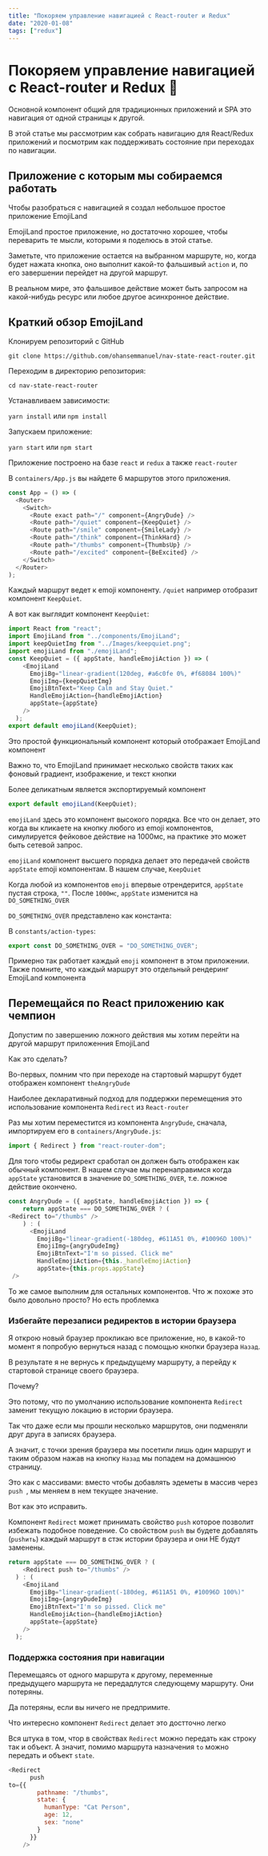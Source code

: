 ```yaml
---
title: "Покоряем управление навигацией с React-router и Redux" 
date: "2020-01-08"
tags: ["redux"]
---
```


# Покоряем управление навигацией с React-router и Redux :rocket:

Основной компонент общий для традиционных приложений и SPA это навигация от одной страницы к другой.

В этой статье мы рассмотрим как собрать навигацию для React/Redux приложений и посмотрим как поддерживать состояние при переходах по навигации.

## Приложение с которым мы собираемся работать

Чтобы разобраться с навигацией я создал небольшое простое приложение EmojiLand



EmojiLand простое приложение, но достаточно хорошее, чтобы переварить те мысли, которыми я поделюсь в этой статье.

Заметьте, что приложение остается на выбранном маршруте, но, когда будет нажата кнопка, оно выполнит какой-то фальшивый `action` и, по его завершении перейдет на другой маршрут.

В реальном мире, это фальшивое действие может быть запросом на какой-нибудь ресурс или любое другое асинхронное действие.

## Краткий обзор EmojiLand

Клонируем репозиторий с GitHub

`git clone https://github.com/ohansemmanuel/nav-state-react-router.git`

Переходим в директорию репозитория: 

`cd nav-state-react-router`

Устанавливаем зависимости: 

`yarn install`
или
`npm install`

Запускаем приложение:

`yarn start` 
или 
`npm start`

Приложение построено на базе `react` и `redux` а также `react-router`

В `containers/App.js` вы найдете 6 маршрутов этого приложения.

```javascript
const App = () => (
  <Router>
    <Switch>
      <Route exact path="/" component={AngryDude} />
      <Route path="/quiet" component={KeepQuiet} />
      <Route path="/smile" component={SmileLady} />
      <Route path="/think" component={ThinkHard} />
      <Route path="/thumbs" component={ThumbsUp} />
      <Route path="/excited" component={BeExcited} />
    </Switch>
  </Router>
);
```
Каждый маршрут ведет к emoji компоненту. `/quiet` например отобразит компонент `KeepQuiet`.

А вот как выглядит компонент `KeepQuiet`:

```javascript
import React from "react";
import EmojiLand from "../components/EmojiLand";
import keepQuietImg from "../Images/keepquiet.png";
import emojiLand from "./emojiLand";
const KeepQuiet = ({ appState, handleEmojiAction }) => (
    <EmojiLand
      EmojiBg="linear-gradient(120deg, #a6c0fe 0%, #f68084 100%)"
      EmojiImg={keepQuietImg}
      EmojiBtnText="Keep Calm and Stay Quiet."
      HandleEmojiAction={handleEmojiAction}
      appState={appState}
    />
  );
export default emojiLand(KeepQuiet);
```

Это простой функциональный компонент который отображает EmojiLand компонент

Важно то, что EmojiLand принимает несколько свойств таких как фоновый градиент, изображение, и текст кнопки

Более деликатным является экспортируемый компонент

```javascript
export default emojiLand(KeepQuiet);
```

`emojiLand` здесь это компонент высокого порядка. Все что он делает, это когда вы кликаете на кнопку любого из emoji компонентов, симулируется фейковое действие на 1000мс, на практике это может быть сетевой запрос.

`emojiLand` компонент высшего порядка делает это передачей свойств `appState` emoji компонентам. В нашем случае, `KeepQuiet`



Когда любой из компонентов `emoji` впервые отрендерится, `appState` пустая строка, `""`. После `1000мс`, `appState` изменится на `DO_SOMETHING_OVER`

`DO_SOMETHING_OVER` представлено как константа:

В `constants/action-types`:

```javascript
export const DO_SOMETHING_OVER = "DO_SOMETHING_OVER";
```
Примерно так работает каждый `emoji` компонент в этом приложении.
Также помните, что каждый маршрут это отдельный рендеринг EmojiLand компонента

## Перемещайся по React приложению как чемпион

Допустим по завершению ложного действия мы хотим перейти на другой маршрут приложенния EmojiLand

Как это сделать?

Во-первых, помним что при переходе на стартовый маршрут будет отображен компонент `theAngryDude`

Наиболее декларативный подход для поддержки перемещения это использование компонента `Redirect` из `React-router`


Раз мы хотим переместится из компонента `AngryDude`, сначала, импортируем его в `containers/AngryDude.js`:

```javascript
import { Redirect } from "react-router-dom";
```
Для того чтобы редирект сработал он должен быть отображен как обычный компонент. В нашем случае мы перенаправимся когда `appState` установится в значение `DO_SOMETHING_OVER`, т.е. ложное действие окончено.

```javascript
const AngryDude = ({ appState, handleEmojiAction }) => {
    return appState === DO_SOMETHING_OVER ? (
<Redirect to="/thumbs" />
    ) : (
      <EmojiLand
        EmojiBg="linear-gradient(-180deg, #611A51 0%, #10096D 100%)"
        EmojiImg={angryDudeImg}
        EmojiBtnText="I'm so pissed. Click me"
        HandleEmojiAction={this._handleEmojiAction}
        appState={this.props.appState}
 />
 ```
 
 То же самое выполним для остальных компонентов. Что ж похоже это было довольно просто? Но есть проблемка
 
 ### Избегайте перезаписи редиректов в истории браузера
 
Я открою новый браузер прокликаю все приложение, но, в какой-то момент я попробую вернуться назад с помощью кнопки браузера `Назад`.

В результате я не вернусь к предыдущему маршруту, а перейду к стартовой странице своего браузера.

Почему?

Это потому, что по умолчанию использование компонента `Redirect` заменит текущую локацию в истории браузера.

Так что даже если мы прошли несколько маршрутов, они подменяли друг друга в записях браузера.

А значит, с точки зрения браузера мы посетили лишь один маршрут и таким образом нажав на кнопку `Назад` мы попадем на домашнюю страницу.

Это как с массивами: вместо чтобы добавлять эдеметы в массив через `push `, мы меняем в нем текущее значение.

Вот как это исправить.

Компонент `Redirect` может принимать свойство `push` которое позволит избежать подобное поведение. Со свойством `push` вы будете добавлять (`pushить`) каждый маршрут в стэк истории браузера и они НЕ будут заменены.

```javascript
return appState === DO_SOMETHING_OVER ? (
    <Redirect push to="/thumbs" />
  ) : (
    <EmojiLand
      EmojiBg="linear-gradient(-180deg, #611A51 0%, #10096D 100%)"
      EmojiImg={angryDudeImg}
      EmojiBtnText="I'm so pissed. Click me"
      HandleEmojiAction={handleEmojiAction}
      appState={appState}
    />
  );
```

### Поддержка состояния при навигации

Перемещаясь от одного маршрута к другому, переменные предыдущего маршрута не передадлутся следующему маршруту. Они потеряны.

Да потеряны, если вы ничего не предпримите.

Что интересно компонент `Redirect` делает это достточно легко

Вся штука в том, чтор в свойствах `Redirect` можно передать как строку так и объект.
А значит, помимо маршрута назначения `to` можно передать и объект `state`.

```javascript
<Redirect
      push
to={{
        pathname: "/thumbs",
        state: {
          humanType: "Cat Person",
          age: 12,
          sex: "none"
        }
      }}
    />
```

